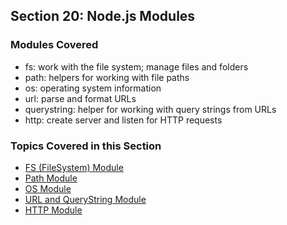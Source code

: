## Section 20: Node.js Modules

### Modules Covered

- fs: work with the file system; manage files and folders
- path: helpers for working with file paths
- os: operating system information
- url: parse and format URLs
- querystring: helper for working with query strings from URLs
- http: create server and listen for HTTP requests

### Topics Covered in this Section

- [FS (FileSystem) Module](./01-FS-Module/)
- [Path Module](./02-Path-Module/)
- [OS Module](./03-OS-Module/)
- [URL and QueryString Module](./04-URL-QS-Module/)
- [HTTP Module](./05-HTTP-Module/)
